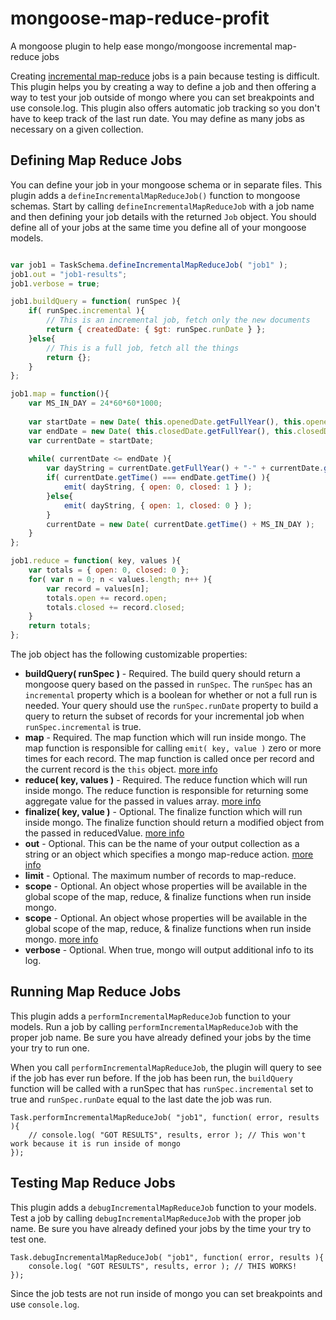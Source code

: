 # mongoose-map-reduce-profit
A mongoose plugin to help ease mongo/mongoose incremental map-reduce jobs

Creating [incremental map-reduce](http://docs.mongodb.org/manual/tutorial/perform-incremental-map-reduce/) jobs is a pain because testing is difficult. This plugin helps you by creating a way to define a job and then offering a way to test your job outside of mongo where you can set breakpoints and use console.log. This plugin also
offers automatic job tracking so you don't have to keep track of the last run date. You may define as many jobs as necessary on a given collection.


## Defining Map Reduce Jobs

You can define your job in your mongoose schema or in separate files. This plugin adds a `defineIncrementalMapReduceJob()` function to mongoose schemas. Start by calling `defineIncrementalMapReduceJob` with a job
name and then defining your job details with the returned `Job` object. You should define all of your jobs at the same time you define all of your mongoose models.

```javascript

var job1 = TaskSchema.defineIncrementalMapReduceJob( "job1" );
job1.out = "job1-results";
job1.verbose = true;

job1.buildQuery = function( runSpec ){
    if( runSpec.incremental ){
        // This is an incremental job, fetch only the new documents
        return { createdDate: { $gt: runSpec.runDate } };
    }else{
        // This is a full job, fetch all the things
        return {}; 
    }
};

job1.map = function(){
    var MS_IN_DAY = 24*60*60*1000;
    
    var startDate = new Date( this.openedDate.getFullYear(), this.openedDate.getMonth(), this.openedDate.getDate(), 0, 0, 0, 0 );
    var endDate = new Date( this.closedDate.getFullYear(), this.closedDate.getMonth(), this.closedDate.getDate(), 0, 0, 0, 0 );
    var currentDate = startDate;
    
    while( currentDate <= endDate ){
        var dayString = currentDate.getFullYear() + "-" + currentDate.getMonth() + "-" + currentDate.getDate();
        if( currentDate.getTime() === endDate.getTime() ){
            emit( dayString, { open: 0, closed: 1 } );
        }else{
            emit( dayString, { open: 1, closed: 0 } );
        }
        currentDate = new Date( currentDate.getTime() + MS_IN_DAY );
    }
};

job1.reduce = function( key, values ){
    var totals = { open: 0, closed: 0 };
    for( var n = 0; n < values.length; n++ ){
        var record = values[n];
        totals.open += record.open;
        totals.closed += record.closed;
    }
    return totals;
};

```

The job object has the following customizable properties:
* **buildQuery( runSpec )** - Required. The build query should return a mongoose query based on the passed in `runSpec`. The `runSpec` has an `incremental` property which is a boolean for whether or not a full run is needed. Your query should use the `runSpec.runDate` property to build a query to return the subset of records for your incremental job when `runSpec.incremental` is true.
* **map** - Required. The map function which will run inside mongo. The map function is responsible for calling `emit( key, value )` zero or more times for each record. The map function is called once per record and the current record is the `this` object. [more info](http://docs.mongodb.org/manual/reference/command/mapReduce/#requirements-for-the-map-function)
* **reduce( key, values )** - Required. The reduce function which will run inside mongo. The reduce function is responsible for returning some aggregate value for the passed in values array. [more info](http://docs.mongodb.org/manual/reference/command/mapReduce/#requirements-for-the-reduce-function)
* **finalize( key, value )** - Optional. The finalize function which will run inside mongo. The finalize function should return a modified object from the passed in reducedValue. [more info](http://docs.mongodb.org/manual/reference/command/mapReduce/#requirements-for-the-finalize-function)
* **out** - Optional. This can be the name of your output collection as a string or an object which specifies a mongo map-reduce action. [more info](http://docs.mongodb.org/manual/reference/command/mapReduce/#out-options)
* **limit** - Optional. The maximum number of records to map-reduce.
* **scope** - Optional. An object whose properties will be available in the global scope of the map, reduce, & finalize functions when run inside mongo.
* **scope** - Optional. An object whose properties will be available in the global scope of the map, reduce, & finalize functions when run inside mongo. [more info](http://docs.mongodb.org/manual/reference/command/mapReduce)
* **verbose** - Optional. When true, mongo will output additional info to its log.


## Running Map Reduce Jobs

This plugin adds a `performIncrementalMapReduceJob` function to your models. Run a job by calling `performIncrementalMapReduceJob` with the proper job name. Be sure you have already defined your jobs by the time your try to run one.

When you call `performIncrementalMapReduceJob`, the plugin will query to see if the job has ever run before. If the job has been run, the `buildQuery` function will be called with a runSpec that has `runSpec.incremental` set to true and
`runSpec.runDate` equal to the last date the job was run.

```
Task.performIncrementalMapReduceJob( "job1", function( error, results ){
    // console.log( "GOT RESULTS", results, error ); // This won't work because it is run inside of mongo
});
```


## Testing Map Reduce Jobs

This plugin adds a `debugIncrementalMapReduceJob` function to your models. Test a job by calling `debugIncrementalMapReduceJob` with the proper job name. Be sure you have already defined your jobs by the time your try to test one.

```
Task.debugIncrementalMapReduceJob( "job1", function( error, results ){
    console.log( "GOT RESULTS", results, error ); // THIS WORKS!
});
```

Since the job tests are not run inside of mongo you can set breakpoints and use `console.log`.
